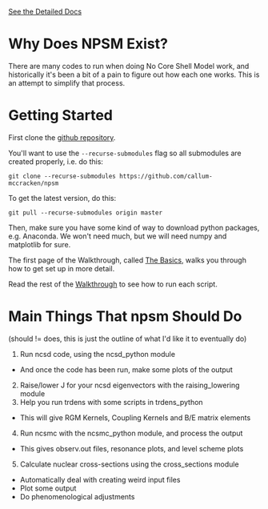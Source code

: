 [See the Detailed Docs](https://callum-mccracken.github.io/npsm/build/html)

# Why Does NPSM Exist?

There are many codes to run when doing No Core Shell Model
work, and historically it's been a bit of a pain to figure out
how each one works. This is an attempt to simplify that process.

# Getting Started

First clone the
[github repository](https://github.com/callum-mccracken/npsm.git).

You'll want to use the ``--recurse-submodules``
flag so all submodules are created properly, i.e. do this:

``git clone --recurse-submodules https://github.com/callum-mccracken/npsm``

To get the latest version, do this:

`git pull --recurse-submodules origin master`

Then, make sure you have some kind of way to download python packages,
e.g. Anaconda. We won't need much, but we will need numpy and matplotlib
for sure.

The first page of the Walkthrough,
called [The Basics](https://callum-mccracken.github.io/npsm/build/html/table_of_contents/walkthrough/the_basics.html),
walks you through how to get set up in more detail.

Read the rest of the [Walkthrough](https://callum-mccracken.github.io/npsm/build/html/table_of_contents/walkthrough/walkthrough.html) to see how to run each script.

# Main Things That npsm Should Do
(should != does, this is just the outline of what I'd like it to eventually do)
1. Run ncsd code, using the ncsd_python module
  - And once the code has been run, make some plots of the output
2. Raise/lower J for your ncsd eigenvectors with the raising_lowering module
3. Help you run trdens with some scripts in trdens_python
  - This will give RGM Kernels, Coupling Kernels and B/E matrix elements
4. Run ncsmc with the ncsmc_python module, and process the output
  - This gives observ.out files, resonance plots, and level scheme plots
5. Calculate nuclear cross-sections using the cross_sections module
  - Automatically deal with creating weird input files
  - Plot some output
  - Do phenomenological adjustments
